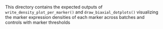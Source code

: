 This directory contains the expected outputs of `write_density_plot_per_marker()` and `draw_biaxial_dotplots()` visualizing the marker expression densities of each marker across batches and controls with marker thresholds
